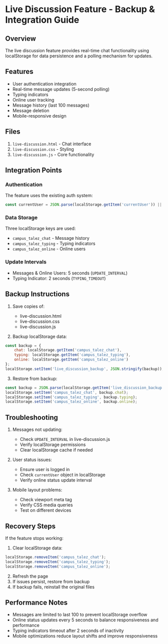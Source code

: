 # Live Discussion Feature - Backup & Integration Guide

## Overview
The live discussion feature provides real-time chat functionality using localStorage for data persistence and a polling mechanism for updates.

## Features
- User authentication integration
- Real-time message updates (5-second polling)
- Typing indicators
- Online user tracking
- Message history (last 100 messages)
- Message deletion
- Mobile-responsive design

## Files
1. `live-discussion.html` - Chat interface
2. `live-discussion.css` - Styling
3. `live-discussion.js` - Core functionality

## Integration Points

### Authentication
The feature uses the existing auth system:
```javascript
const currentUser = JSON.parse(localStorage.getItem('currentUser')) || {};
```

### Data Storage
Three localStorage keys are used:
- `campus_talez_chat` - Message history
- `campus_talez_typing` - Typing indicators
- `campus_talez_online` - Online users

### Update Intervals
- Messages & Online Users: 5 seconds (`UPDATE_INTERVAL`)
- Typing Indicator: 2 seconds (`TYPING_TIMEOUT`)

## Backup Instructions

1. Save copies of:
   - live-discussion.html
   - live-discussion.css
   - live-discussion.js

2. Backup localStorage data:
```javascript
const backup = {
    chat: localStorage.getItem('campus_talez_chat'),
    typing: localStorage.getItem('campus_talez_typing'),
    online: localStorage.getItem('campus_talez_online')
};
localStorage.setItem('live_discussion_backup', JSON.stringify(backup));
```

3. Restore from backup:
```javascript
const backup = JSON.parse(localStorage.getItem('live_discussion_backup'));
localStorage.setItem('campus_talez_chat', backup.chat);
localStorage.setItem('campus_talez_typing', backup.typing);
localStorage.setItem('campus_talez_online', backup.online);
```

## Troubleshooting

1. Messages not updating:
   - Check `UPDATE_INTERVAL` in live-discussion.js
   - Verify localStorage permissions
   - Clear localStorage cache if needed

2. User status issues:
   - Ensure user is logged in
   - Check `currentUser` object in localStorage
   - Verify online status update interval

3. Mobile layout problems:
   - Check viewport meta tag
   - Verify CSS media queries
   - Test on different devices

## Recovery Steps

If the feature stops working:

1. Clear localStorage data:
```javascript
localStorage.removeItem('campus_talez_chat');
localStorage.removeItem('campus_talez_typing');
localStorage.removeItem('campus_talez_online');
```

2. Refresh the page
3. If issues persist, restore from backup
4. If backup fails, reinstall the original files

## Performance Notes

- Messages are limited to last 100 to prevent localStorage overflow
- Online status updates every 5 seconds to balance responsiveness and performance
- Typing indicators timeout after 2 seconds of inactivity
- Mobile optimizations reduce layout shifts and improve responsiveness 